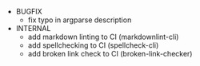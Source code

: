 * BUGFIX
  * fix typo in argparse description
* INTERNAL
  * add markdown linting to CI (markdownlint-cli)
  * add spellchecking to CI (spellcheck-cli)
  * add broken link check to CI (broken-link-checker)
